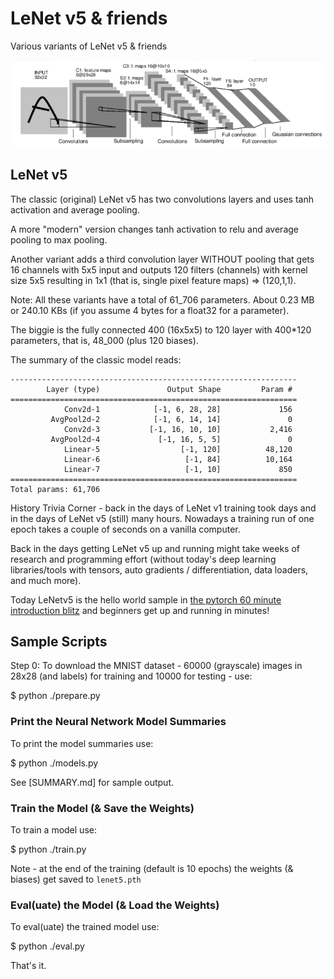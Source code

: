 # LeNet v5 & friends

Various variants of LeNet v5 & friends

![](lenet.png)




## LeNet v5

The classic (original) LeNet v5
has two convolutions layers
and uses tanh activation and average pooling.


A more "modern" version
changes tanh activation to relu and
average pooling to max pooling.

Another variant adds a third convolution layer
WITHOUT pooling that gets  16 channels with 5x5 input
and outputs 120 filters (channels) with kernel size 5x5 resulting in 1x1
(that is, single pixel feature maps) => (120,1,1).


Note: All these variants
have a total of 61_706 parameters.
About 0.23 MB or 240.10 KBs (if you assume 4 bytes for a float32 for a parameter).

The biggie is the fully connected 400 (16x5x5) to 120 layer
with 400*120 parameters, that is, 48_000 (plus 120 biases).

The summary of the classic model reads:

```
----------------------------------------------------------------
        Layer (type)               Output Shape         Param #
================================================================
            Conv2d-1            [-1, 6, 28, 28]             156
         AvgPool2d-2            [-1, 6, 14, 14]               0
            Conv2d-3           [-1, 16, 10, 10]           2,416
         AvgPool2d-4             [-1, 16, 5, 5]               0
            Linear-5                  [-1, 120]          48,120
            Linear-6                   [-1, 84]          10,164
            Linear-7                   [-1, 10]             850
================================================================
Total params: 61,706
```


History Trivia Corner - back in the days of LeNet v1 training took days and
in the days of LeNet v5 (still) many hours.
Nowadays a training run of one epoch takes a couple of seconds
on a vanilla computer.

Back in the days getting LeNet v5 up and running
might take weeks of research and programming effort
(without today's deep learning libraries/tools
with tensors, auto gradients / differentiation,
data loaders, and much more).

Today LeNetv5 is the hello world sample in
[the pytorch 60 minute introduction blitz](https://pytorch.org/tutorials/beginner/blitz/neural_networks_tutorial.html)
and beginners get up and running in minutes!







## Sample Scripts

Step 0:  To download the MNIST dataset - 60000 (grayscale) images in 28x28 (and labels) for training and 10000 for testing - use:

   $ python ./prepare.py



### Print the Neural Network Model Summaries

To print the model summaries use:

   $ python ./models.py

See [SUMMARY.md] for sample output.


### Train the Model (& Save the Weights)

To train a model use:

   $ python ./train.py

Note - at the end of the training (default is 10 epochs)
the weights (& biases) get saved to `lenet5.pth`



### Eval(uate) the Model (& Load the Weights)

To eval(uate) the trained model use:

   $ python ./eval.py



That's it.